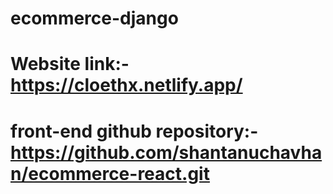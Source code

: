 ﻿# ecommerce-django
# Website link:- https://cloethx.netlify.app/
# front-end github repository:- https://github.com/shantanuchavhan/ecommerce-react.git
